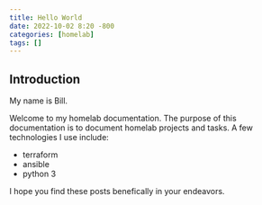 ```yaml
---
title: Hello World
date: 2022-10-02 8:20 -800
categories: [homelab]
tags: []
---
```


## Introduction

My name is Bill. 

Welcome to my homelab documentation. The purpose of this documentation is to document homelab projects and tasks. A few technologies I use include: 

* terraform
* ansible
* python 3

I hope you find these posts benefically in your endeavors.


